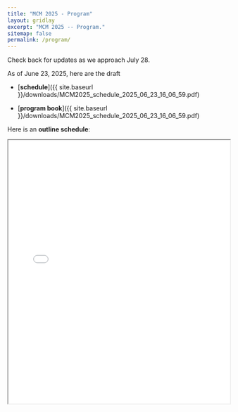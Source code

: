 ```yaml
---
title: "MCM 2025 - Program"
layout: gridlay
excerpt: "MCM 2025 -- Program."
sitemap: false
permalink: /program/
---
```


Check back for updates as we approach July 28.

As of June 23, 2025, here are the draft
* [**schedule**]({{ site.baseurl }}/downloads/MCM2025_schedule_2025_06_23_16_06_59.pdf)

* [**program book**]({{ site.baseurl }}/downloads/MCM2025_schedule_2025_06_23_16_06_59.pdf)

Here is an **outline schedule**:
<iframe src="{{ site.baseurl }}/downloads/MCM2025_schedule1sheet_2025_06_23_16_06_59.pdf" width="100%" height="600px">
    This browser does not support PDFs. Please download the PDF to view it:
    <a href="{{ site.baseurl }}/downloads/MCM2025_schedule1sheet_2025_06_23_16_06_59.pdf">Download PDF</a>
</iframe>